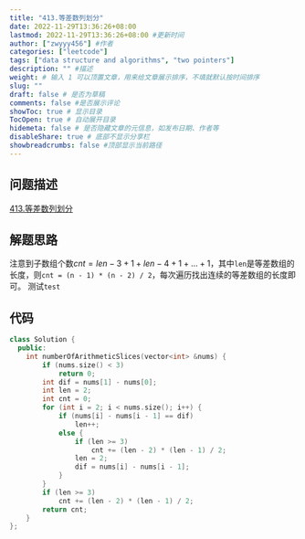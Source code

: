 ```yaml
---
title: "413.等差数列划分"
date: 2022-11-29T13:36:26+08:00
lastmod: 2022-11-29T13:36:26+08:00 #更新时间
author: ["zwyyy456"] #作者
categories: ["leetcode"]
tags: ["data structure and algorithms", "two pointers"]
description: "" #描述
weight: # 输入 1 可以顶置文章，用来给文章展示排序，不填就默认按时间排序
slug: ""
draft: false # 是否为草稿
comments: false #是否展示评论
showToc: true # 显示目录
TocOpen: true # 自动展开目录
hidemeta: false # 是否隐藏文章的元信息，如发布日期、作者等
disableShare: true # 底部不显示分享栏
showbreadcrumbs: false #顶部显示当前路径
---
```

## 问题描述
[413.等差数列划分](https://leetcode.cn/problems/arithmetic-slices/)

## 解题思路
注意到子数组个数$cnt = len - 3 + 1 + len - 4 + 1 + ... + 1$，其中`len`是等差数组的长度，则`cnt = (n - 1) * (n - 2) / 2`，每次遍历找出连续的等差数组的长度即可。
测试`test`

## 代码
```cpp
class Solution {
  public:
    int numberOfArithmeticSlices(vector<int> &nums) {
        if (nums.size() < 3)
            return 0;
        int dif = nums[1] - nums[0];
        int len = 2;
        int cnt = 0;
        for (int i = 2; i < nums.size(); i++) {
            if (nums[i] - nums[i - 1] == dif)
                len++;
            else {
                if (len >= 3)
                    cnt += (len - 2) * (len - 1) / 2;
                len = 2;
                dif = nums[i] - nums[i - 1];
            }
        }
        if (len >= 3)
            cnt += (len - 2) * (len - 1) / 2;
        return cnt;
    }
};
```
